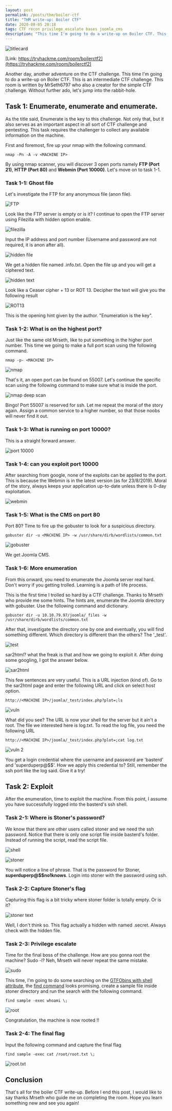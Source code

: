 ```yaml
---
layout: post
permalink: /posts/thm/boiler-ctf
title: "THM write-up: Boiler CTF"
date: 2020-08-05 20:18
tags: CTF recon privilege_escalate bases joomla_cms
description: "This time I'm going to do a write-up on Boiler CTF. This is an intermediate CTF challenge. This room is written by MrSeth6797."
---
```


![titlecard](/assets/images/THM/2020-08-05-boiler-ctf/1.png)

[Link: https://tryhackme.com/room/boilerctf2](https://tryhackme.com/room/boilerctf2)

Another day, another adventure on the CTF challenge. This time I'm going to do a write-up on Boiler CTF. This is an intermediate CTF challenge. This room is written by MrSeth6797 who also a creator for the simple CTF challenge. Without further ado, let's jump into the rabbit-hole. 

## Task 1: Enumerate, enumerate and enumerate.

As the title said, Enumerate is the key to this challenge. Not only that, but it also serves as an important aspect in all sort of CTF challenge and pentesting. This task requires the challenger to collect any available information on the machine.

First and foremost, fire up your nmap with the following command.

```
nmap -Pn -A -v <MACHINE IP>
```

By using nmap scanner, you will discover 3 open ports namely **FTP (Port 21)**, **HTTP (Port 80)** and **Webmin (Port 10000)**. Let's move on to task 1-1.

### Task 1-1: Ghost file

Let's investigate the FTP for any anonymous file (anon file). 

![FTP](/assets/images/THM/2020-08-05-boiler-ctf/3.png)

Look like the FTP server is empty or is it? I continue to open the FTP server using Filezilla with hidden option enable.

![filezilla](/assets/images/THM/2020-08-05-boiler-ctf/2.png)

Input the IP address and port number (Username and password are not required, it is anon after all).

![hidden file](/assets/images/THM/2020-08-05-boiler-ctf/4.png)

We get a hidden file named .info.txt. Open the file up and you will get a ciphered text.

![hidden text](/assets/images/THM/2020-08-05-boiler-ctf/5.png)

Look like a Ceaser cipher + 13 or ROT 13. Decipher the text will give you the following result

![ROT13](/assets/images/THM/2020-08-05-boiler-ctf/6.png)

This is the opening hint given by the author. "Enumeration is the key".

### Task 1-2: What is on the highest port?

Just like the same old Mrseth, like to put something in the higher port number. This time we going to make a full port scan using the following command.

```
nmap -p- <MACHINE IP>
```

![nmap](/assets/images/THM/2020-08-05-boiler-ctf/7.png)

That's it, an open port can be found on 55007. Let's continue the specific scan using the following command to make sure what is inside the port.

![nmap deep scan](/assets/images/THM/2020-08-05-boiler-ctf/8.png)

Bingo! Port 55007 is reserved for ssh. Let me repeat the moral of the story again. Assign a common service to a higher number, so that those noobs will never find it out.

### Task 1-3: What is running on port 10000?

This is a straight forward answer. 

![port 10000](/assets/images/THM/2020-08-05-boiler-ctf/9.png)

### Task 1-4: can you exploit port 10000

After searching from google, none of the exploits can be applied to the port. This is because the Webmin is in the latest version (as for 23/8/2019). Moral of the story, always keeps your application up-to-date unless there is 0-day exploitation.

![webmin](/assets/images/THM/2020-08-05-boiler-ctf/10.png)

### Task 1-5: What is the CMS on port 80

Port 80? Time to fire up the gobuster to look for a suspicious directory.

```
gobuster dir -u <MACHINE IP> -w /usr/share/dirb/wordlists/common.txt
```

![gobuster](/assets/images/THM/2020-08-05-boiler-ctf/11.png)

We get Joomla CMS.

### Task 1-6: More enumeration

From this onward, you need to enumerate the Joomla server real hard. Don't worry if you getting trolled. Learning is a path of life process.

This is the first time I trolled so hard by a CTF challenge. Thanks to Mrseth who provide me some hints. The hints are, enumerate the Joomla directory with gobuster. Use the following command and dictionary.

```
gobuster dir -u 10.10.79.97/joomla/_files -w /usr/share/dirb/wordlists/common.txt
```

After that, investigate the directory one by one and eventually, you will find something different. Which directory is different than the others? The '_test'.

![test](/assets/images/THM/2020-08-05-boiler-ctf/12.png)

sar2html? what the freak is that and how we going to exploit it. After doing some googling, I got the answer below.

![sar2html](/assets/images/THM/2020-08-05-boiler-ctf/13.png)

This few sentences are very useful. This is a URL injection (kind of). Go to the sar2html page and enter the following URL and click on select host option.

```
http://<MACHINE IP>/joomla/_test/index.php?plot=;ls
```

![vuln](/assets/images/THM/2020-08-05-boiler-ctf/14.png)

What did you see? The URL is now your shell for the server but it ain't a root. The file we interested here is log.txt. To read the log file, you need the following URL

```
http://<MACHINE IP>/joomla/_test/index.php?plot=;cat log.txt
```

![vuln 2](/assets/images/THM/2020-08-05-boiler-ctf/15.png)

You get a login credential where the username and password are 'basterd' and 'superduperp@$$'. How we apply this credential to? Still, remember the ssh port like the log said. Give it a try!

## Task 2: Exploit

After the enumeration, time to exploit the machine. From this point, I assume you have successfully logged into the basterd's ssh shell.

### Task 2-1: Where is Stoner's password?

We know that there are other users called stoner and we need the ssh password. Notice that there is only one script file inside basterd's folder. Instead of running the script, read the script file.

![shell](/assets/images/THM/2020-08-05-boiler-ctf/16.png)

![stoner](/assets/images/THM/2020-08-05-boiler-ctf/17.png)

You will notice a line of phrase. That is the password for Stoner, **superduperp@$$no1knows**. Login into stoner with the password using ssh.

### Task 2-2: Capture Stoner's flag

Capturing this flag is a bit tricky where stoner folder is totally empty. Or is it? 

![stoner text](/assets/images/THM/2020-08-05-boiler-ctf/18.png)

Well, I don't think so. This flag actually a hidden with named .secret. Always check with the hidden file.

### Task 2-3: Privilege escalate 

Time for the final boss of the challenge. How are you gonna root the machine? Sudo -l? Neh, Mrseth will never repeat the same mistake.

![sudo](/assets/images/THM/2020-08-05-boiler-ctf/19.png)

This time, I'm going to do some searching on the [GTFObins with shell attribute](https://gtfobins.github.io/#+shell), the [find command](https://gtfobins.github.io/#+shell) looks promising. create a sample file inside stoner directory and run the search with the following command.

```
find sample -exec whoami \;
```

![root](/assets/images/THM/2020-08-05-boiler-ctf/20.png)

Congratulation, the machine is now rooted !!

### Task 2-4: The final flag

Input the following command and capture the final flag

```
find sample -exec cat /root/root.txt \;
```

![root.txt](/assets/images/THM/2020-08-05-boiler-ctf/21.png)

## Conclusion

That's all for the boiler CTF write-up. Before I end this post, I would like to say thanks Mrseth who guide me on completing the room. Hope you learn something new and see you again!